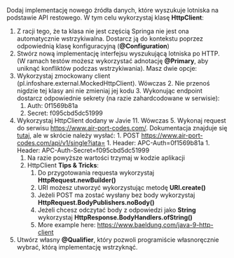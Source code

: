 Dodaj implementację nowego źródła danych, które wyszukuje lotniska na podstawie API restowego. W tym celu wykorzystaj klasę **HttpClient**:
1. Z racji tego, że ta klasa nie jest częścią Springa nie jest ona automatycznie wstrzykiwalna. Dostarcz ją do kontekstu poprzez odpowiednią klasę konfiguracyjną (**@Configuration**)
2. Stwórz nową implementację interfejsu wyszukującą lotniska po HTTP. (W ramach testów możesz wykorzystać adnotację **@Primary**, aby uniknąć konfliktów podczas wstrzykiwania).
Masz dwie opcje:
1. Wykorzystaj zmockowany client (pl.infoshare.external.MockedHttpClient). Wówczas
   2. Nie przenoś nigdzie tej klasy ani nie zmieniaj jej kodu
   3. Wykonując endpoint dostarcz odpowiednie sekrety (na razie zahardcodowane w serwisie):
      1. Auth: 0f1569b81a
      1. Secret: f095cbd5dc51999
2. Wykorzystaj HttpClient dodany w Javie 11. Wówczas
   5. Wykonaj request do serwisu https://www.air-port-codes.com/. Dokumentacja znajduje się [tutaj](https://www.air-port-codes.com/airport-codes-api/single/demo/), ale w skrócie należy wysłać:
       1. POST https://www.air-port-codes.com/api/v1/single?iata=
       1. Header: APC-Auth=0f1569b81a
       1. Header: APC-Auth-Secret=f095cbd5dc51999
   1. Na razie powyższe wartości trzymaj w kodzie aplikacji
   1. HttpClient **Tips & Tricks**:
       1. Do przygotowania requesta wykorzystaj **HttpRequest.newBuilder()**
       1. URI możesz utworzyć wykorzystując metodę **URI.create()**
       1. Jeżeli POST ma zostać wysłany bez body wykorzystaj **HttpRequest.BodyPublishers.noBody()**
       1. Jeżeli chcesz odczytać body z odpowiedzi jako **String** wykorzystaj **HttpResponse.BodyHandlers.ofString()**
       2. More example here: https://www.baeldung.com/java-9-http-client
1. Utwórz własny **@Qualifier**, który pozwoli programiście własnoręcznie wybrać, którą implementację wstrzyknąć. 
